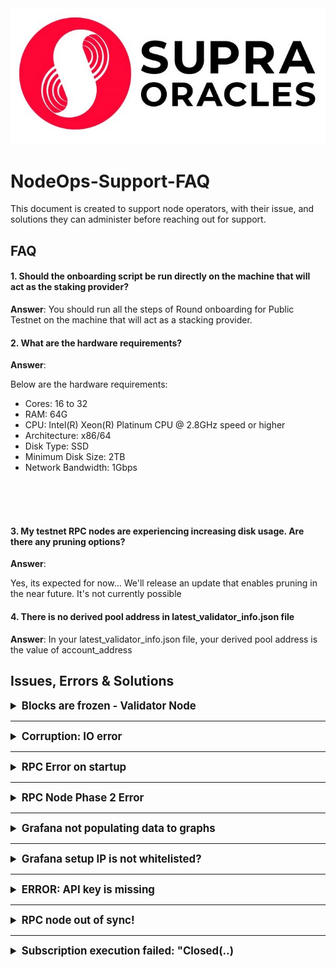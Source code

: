 
<img src="./images/supra-oracles.jpg" alt="Supra Oracles logo">

# NodeOps-Support-FAQ

This document is created to support node operators, with their issue, and solutions they can administer before reaching out for support.


## FAQ
#### 1. Should the onboarding script be run directly on the machine that will act as the staking provider?

__Answer__:
You should run all the steps of Round onboarding for Public Testnet on the machine that will act as a stacking provider.

#### 2. What are the hardware requirements?

__Answer__:

Below are the hardware requirements: 
- Cores: 16 to 32
- RAM: 64G
- CPU: Intel(R) Xeon(R) Platinum CPU @ 2.8GHz speed or higher
- Architecture: x86/64
- Disk Type: SSD
- Minimum Disk Size: 2TB
- Network Bandwidth: 1Gbps
<br>
<br>
<br>

#### 3. My testnet RPC nodes are experiencing increasing disk usage. Are there any pruning options?
__Answer__:

Yes, its expected for now...
We'll release an update that enables pruning in the near future. It's not currently possible


#### 4. There is no derived pool address in latest_validator_info.json file
__Answer__:
In your latest_validator_info.json file, your derived pool address is the value of account_address 

## Issues, Errors & Solutions

<details>
  <summary style="font-weight: bold; font-size: 1.2em;">Blocks are frozen - Validator Node</summary>
    <h3>Description</h3>
    <pre>[2024-10-17T01:51:50.607720Z+00:00] WARN moonshot::core: Timeout reached for 
View { epoch_id: EpochId { chain_id: 6, epoch: 195 }, round: 2306 }
[2024-10-17T01:51:55.608661Z+00:00] WARN moonshot::core: Timeout reached for 
View { epoch_id: EpochId { chain_id: 6, epoch: 195 }, round: 2306 }
[2024-10-17T01:52:00.610197Z+00:00] WARN moonshot::core: Timeout reached for 
View { epoch_id: EpochId { chain_id: 6, epoch: 195 }, round: 2306 }</pre>
    <p>Epoch and round are stuck in a particular number</p>
    <h3>Solution</h3>
    You would need to restart the network using a snapshot.<br>
    Following this <a href="https://docs.google.com/document/d/1k0u7k58wFN0RlBmA-2eYrmsJZOGQQQASMINrYgugaVE/edit?tab=t.0#heading=h.vpui32qz16sp" > on-boarding document </a>
    <p>1. Re-run <code>.supra $./onboarding_mainnet.sh</code></p>
    <p>2. Then select <pre> Select Phase V - Restart the network using snapshot</pre>
    </p>


</details>
<hr>
<details>
  <summary style="font-weight: bold; font-size: 1.2em;">Corruption: IO error</summary>

  <h3>Description</h3>
    <p>Database thread 'main' panicked</p>
    <pre>thread 'main' panicked at /home/ubuntu/smr-moonshot/consensus/node/src/bftnode.rs:57:14:
fail to create rocksdb: DBError(Error {
  message: "Corruption: Corruption: IO error: No such file or directory: While open a file for random read: configs/smr_storage/000364.ldb: No such file or directory in file configs/smr_storage/MANIFEST-000369" })
note: run with `RUST_BACKTRACE=1` environment variable to display a backtrace</pre>
    <h3>Solution</h3>
    1. <code>docker ps -a</code><br>
    2. <code>docker stop supra_${ip_address}</code><br>
    3. <code>sudo rm -rf ./supra_configs/ledger_storage ./supra_configs/smr_storage/* ./supra_configs/supra_node_logs </code><br>
    4. <code>./supra_configs/latest_snapshot.zip ././supra_configs/snapshot </code><br>
    5.<code> wget -O ./supra_configs/latest_snapshot.zip https://testnet-snapshot.supra.com/snapshots/latest_snapshot.zip </code><br>
    6. <code>unzip ./supra_configs/latest_snapshot.zip -d ./supra_configs/ </code><br>
    7. <code>cp ./supra_configs/snapshot/snapshot_*/* ./supra_configs/smr_storage/ </code><br>
    8. <code>docker start supra_${ip_address} </code><br>
    9. <code>docker exec -it supra_$ip_address /supra/supra node smr run </code>
</details>

<hr>

<details>
  <summary style="font-weight: bold; font-size: 1.2em;">RPC Error on startup</summary>
    <img src="./images/rpc-error-on-startup.png" alt="Frozen blocks">
    <h3>Description</h3>
    <p>rpc::client: Failed to reconnect to server, will try again in 5 seconds</p>
    <h3>Solution</h3>
    <strong>Step 1:</strong> Open port 26000 and 27000<br>
    <strong>Step 2</strong> Restart container (replace container-id with your actual container ID)<br>
    <pre>docker restart container-id </pre>

</details>

<hr>

<details>
  <summary style="font-weight: bold; font-size: 1.2em;">RPC Node Phase 2 Error</summary>
    <img src="./images/UnexpectedEof.png" alt="Frozen blocks">
    <h3>Description</h3>
    <p>kind: UnexpectedEof, error: Error("EOF while parsing a value", line: 1, column: 0)</p>
    <h3>Solution</h3>
    <pre>docker stop ${Container_name}
    docker remove ${Container_name}</pre>
    Following this <a href="https://docs.google.com/document/d/1pWXxS38HDTU0U0c-QQA0tPWt05jlfI-hd6gSTTCIFmM/edit?tab=t.0#heading=h.lxae1w9pebkd" > on-boarding document </a> repeat Step 1-2
   
</details>

<hr>

<details>
  <summary style="font-weight: bold; font-size: 1.2em;">Grafana not populating data to graphs</summary>
    <img src="./images/grafana-no-data-1.png" alt="grafana-no-data">
    <img src="./images/grafana-no-data-2.png" alt="grafana-no-data">
    <h3>Description</h3>
    <p>Dashboard is not populating correctly</p>
    <h3>Solution</h3>
    Add the full log path with the file name inside the <pre>/etc/promtail/config.yml</pre>
and restart the promtail.service
    It should look like the below
    <code>__path__: "/home/node/supra_configs_mainnet/supra_node_logs/supra.log"</code>
</details>
<hr>
<details>
  <summary style="font-weight: bold; font-size: 1.2em;">Grafana setup IP is not whitelisted?</summary>
  
  <h3>Description</h3>
  <pre>Status 403: Your IP is not whitelisted. Please provide your IPv4 to the Supra Team.</pre>
   <h3>Solution</h3>
  <p>Please provide your IPv4 to the Supra Team on Discord</p>
</details>
<hr>
<details>
  <summary style="font-weight: bold; font-size: 1.2em;">ERROR: API key is missing</summary>
  <h3>Description</h3>
  <p>Error API Key is missing or similar</p>
  <pre>supra@ip-172-31-24-250:~$ chmod +x nodeops-monitoring-telegraf.sh
supra@ip-172-31-24-250:~$ sudo ./nodeops-monitoring-telegraf.sh
[sudo] password for supra:

ERROR: API key is missing.</pre>

<h3>Solution</h3>


<strong>Step 1:</strong> <code>export api_key=AIzaSyD2Byf2_yWYngvHnv6Ib7V6C2EpHY3LL0E</code>

Run the below step according to your distribution<br>
<strong>Step 2:</strong> <pre>sudo -E ./nodeops-monitoring-telegraf-centos.sh or sudo -E ./nodeops-monitoring-telegraf.sh</pre>

<strong>Note:</strong> <p>If you face 403 IP is not whitelisted while running the above steps, then please provide your node IP to  the Supra Team on discord, so that we can provide you access to the Grafana script, after getting whitelisted you can run the above steps again.</p>
</details>

<hr>

<details>
  <summary style="font-weight: bold; font-size: 1.2em;">RPC node out of sync!</summary>
  <h3>Description</h3>
 <pre>INFO rpc_node::listener: RPC node out of sync!</pre>
 <h3>Solution</h3>
 Following this <a href="https://docs.google.com/document/d/1pWXxS38HDTU0U0c-QQA0tPWt05jlfI-hd6gSTTCIFmM/edit?tab=t.0#heading=h.lxae1w9pebkd" > on-boarding document </a>
<pre>.supra $./rpc_onboarding_mainnet.sh 
Select Phase III - Re-Start RPC node</pre>
</details>

<hr>

<details>
  <summary style="font-weight: bold; font-size: 1.2em;">Subscription execution failed: "Closed(..)</summary>
    <h3>Description</h3>
    <pre>[2024-11-06T08:20:47.531043Z+00:00] ERROR sop2p::behaviour: Subscription execution failed: "Closed(..)"    
[2024-11-06T08:20:47.531922Z+00:00] ERROR sop2p::behaviour: Subscription execution failed: "Closed(..)"    
[2024-11-06T08:20:47.531961Z+00:00] ERROR sop2p::behaviour: Subscription execution failed: "Closed(..)"</pre>
  <h3>Solution</h3>
  <p> Increase System ulimit if not done already</p>
    <pre>
      # Step1:increase shell fd limit
      ulimit -n 65535
      ulimit -n
    </pre>
    <pre>
      # Step2: increase limit for user
      sudo nano /etc/security/limits.conf
      soft nofile 65535
      hard nofile 65535
    </pre>
    <pre>
      # Step3: increase sys limit
      sudo nano /etc/sysctl.conf
      net.core.somaxconn=65535
      sudo sysctl -p
    </pre>
  <p> Restart node from lates snapshot</p>
    <p>Step 1: Download the update_version_round_6_3.sh.</p>
      <pre>wget https://raw.githubusercontent.com/Entropy-Foundation/supra-nodeops-data/refs/heads/master/scripts/update_version_round_6_3.sh</pre>
        
    <p>Step 2: <code>chmod +x update_version_round_6_3.sh</code></p>
    <p>Step 3: <code>./update_version_round_6_3.sh</code></p>
</details>